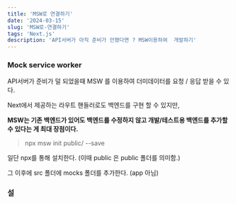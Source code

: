 ```yaml
---
title: 'MSW로 연결하기'
date: '2024-03-15'
slug: 'MSW로-연결하기'
tags: 'Next.js'
description: 'API서버가 아직 준비가 안됐다면 ? MSW이용하여  개발하기'
---
```


### Mock service worker

API서버가 준비가 덜 되었을때 MSW 를 이용하여 더미데이터를 요청 / 응답 받을 수 있다.

Next에서 제공하는 라우트 핸들러로도 백엔드를 구현 할 수 있지만,

**MSW는 기존 백엔드가 있어도 백엔드를 수정하지 않고 개발/테스트용 백엔드를 추가할 수 있다는 게 최대 장점이다.**

> npx msw init public/ --save

일단 npx를 통해 설치한다. (이때 public 은 public 폴더를 의미함.)

그 이후에 src 폴더에 mocks 폴더를 추가한다. (app 아님)  

### 설
